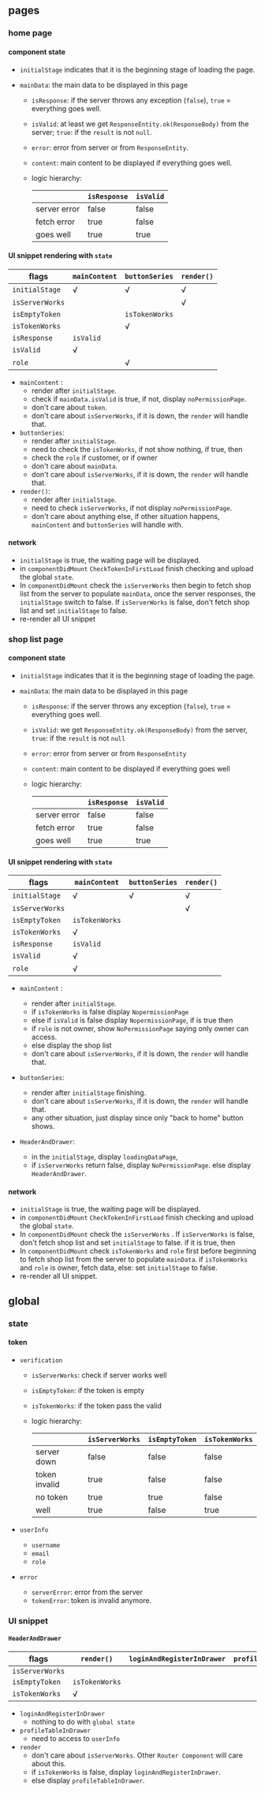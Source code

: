 ## pages

### home page

#### component state

-  `initialStage` indicates that it is the beginning stage of loading the page.

- `mainData`: the main data to be displayed in this page

  - `isResponse`: if the server throws any exception (`false`), `true` = everything goes well.

  - `isValid`: at least we get `ResponseEntity.ok(ResponseBody)` from the server; `true`: if the `result` is not `null`.

  - `error`: error from server or from `ResponseEntity`.

  - `content`: main content to be displayed if everything goes well.

  - logic hierarchy:

    |              | `isResponse` | `isValid` |
    | ------------ | ------------ | --------- |
    | server error | false        | false     |
    | fetch error  | true         | false     |
    | goes well    | true         | true      |



#### UI snippet rendering with `state`

| flags           | `mainContent` | `buttonSeries` | `render()` |
| --------------- | ------------- | -------------- | ---------- |
| `initialStage`  | √             | √              | √          |
| `isServerWorks` |               |                | √          |
| `isEmptyToken`  |               | `isTokenWorks` |            |
| `isTokenWorks`  |               | √              |            |
| `isResponse`    | `isValid`     |                |            |
| `isValid`       | √             |                |            |
| `role`          |               | √              |            |



- `mainContent` :
  - render after `initialStage`.
  - check if `mainData.isValid` is true, if not, display `noPermissionPage`.
  - don't care about `token`. 
  - don't care about `isServerWorks`, if it is down, the `render` will handle that.
- `buttonSeries`:
  - render after `initialStage`.
  - need to check the `isTokenWorks`, if not show nothing, if true, then
  - check the `role` if customer, or if owner
  - don't care about `mainData`.
  - don't care about `isServerWorks`, if it is down, the `render` will handle that.
- `render()`:
  - render after `initialStage`.
  - need to check `isServerWorks`, if not display `noPermissionPage`.
  - don't care about anything else, if other situation happens, `mainContent` and `buttonSeries` will handle with.

 

#### network

- `initialStage` is true, the waiting page will be displayed.
- in `componentDidMount` `CheckTokenInFirstLoad` finish checking and upload the global `state`.
- In `componentDidMount`  check the `isServerWorks` then begin to fetch shop list from the server to populate `mainData`, once the server responses, the `initialStage` switch to false. If `isServerWorks` is false, don't fetch shop list and set `initialStage` to false.
- re-render all UI snippet



### shop list page

#### component state

- `initialStage` indicates that it is the beginning stage of loading the page.

- `mainData`: the main data to be displayed in this page

  - `isResponse`: if the server throws any exception (`false`), `true` = everything goes well.

  - `isValid`: we get `ResponseEntity.ok(ResponseBody)` from the server, `true`: if the `result` is not `null`

  - `error`: error from server or from `ResponseEntity`

  - `content`: main content to be displayed if everything goes well

  - logic hierarchy:

    |              | `isResponse` | `isValid` |
    | ------------ | ------------ | --------- |
    | server error | false        | false     |
    | fetch error  | true         | false     |
    | goes well    | true         | true      |

#### UI snippet rendering with `state`

| flags           | `mainContent`  | `buttonSeries` | `render()` |
| --------------- | -------------- | -------------- | ---------- |
| `initialStage`  | √              | √              | √          |
| `isServerWorks` |                |                | √          |
| `isEmptyToken`  | `isTokenWorks` |                |            |
| `isTokenWorks`  | √              |                |            |
| `isResponse`    | `isValid`      |                |            |
| `isValid`       | √              |                |            |
| `role`          | √              |                |            |

- `mainContent` : 
  - render after `initialStage`.
  - if `isTokenWorks` is false display `NopermissionPage`
  - else if `isValid` is false display `NopermissionPage`, if is true then
  - if `role` is not owner, show `NoPermissionPage` saying only owner can access.
  - else display the shop list
  - don't care about `isServerWorks`, if it is down, the `render` will handle that.

- `buttonSeries`: 
  - render after `initialStage` finishing.
  - don't care about `isServerWorks`, if it is down, the `render` will handle that.
  - any other situation, just display since only "back to home" button shows.

- `HeaderAndDrawer`: 
  - in the `initialStage`, display `loadingDataPage`, 
  - if `isServerWorks` return false, display `NoPermissionPage`. else display `HeaderAndDrawer`.

#### network

- `initialStage` is true, the waiting page will be displayed.
- in `componentDidMount` `CheckTokenInFirstLoad` finish checking and upload the global `state`.
- In `componentDidMount`  check the `isServerWorks` . If `isServerWorks` is false, don't fetch shop list and set `initialStage` to false. if it is true, then
- In `componentDidMount` check `isTokenWorks` and `role` first before beginning to fetch shop list from the server to populate `mainData`. if `isTokenWorks` and `role` is owner, fetch data, else: set `initialStage` to false.
- re-render all UI snippet.

## global

### state

#### token

- `verification`

  - `isServerWorks`: check if server works well

  - `isEmptyToken`: if the token is empty

  - `isTokenWorks`: if the token pass the valid

  - logic hierarchy:

    |               | `isServerWorks` | `isEmptyToken` | `isTokenWorks` |
    | ------------- | --------------- | -------------- | -------------- |
    | server down   | false           | false          | false          |
    | token invalid | true            | false          | false          |
    | no token      | true            | true           | false          |
    | well          | true            | false          | true           |

    

- `userInfo`

  - `username`
  - `email`
  - `role`

- `error`

  - `serverError`: error from the server
  - `tokenError`: token is invalid anymore.



### UI snippet

#### `HeaderAndDrawer`

| flags           | `render()`     | `loginAndRegisterInDrawer` | `profileTableInDrawer` |
| --------------- | -------------- | -------------------------- | ---------------------- |
| `isServerWorks` |                |                            |                        |
| `isEmptyToken`  | `isTokenWorks` |                            |                        |
| `isTokenWorks`  | √              |                            |                        |

- `loginAndRegisterInDrawer`
  - nothing to do with `global state`
- `profileTableInDrawer`
  - need to access to `userInfo`
- `render`
  - don't care about `isServerWorks`. Other `Router Component` will care about this.
  - if `isTokenWorks` is false, display `loginAndRegisterInDrawer`.
  - else display `profileTableInDrawer`.